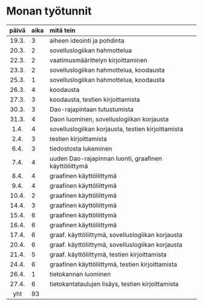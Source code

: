 # Monan työtunnit

| päivä | aika | mitä tein  |
| :----:|:-----| :-----|
| 19.3. | 3    | aiheen ideointi ja pohdinta |
| 20.3. | 2    | sovelluslogiikan hahmottelua |
| 22.3. | 2    | vaatimusmäärittelyn kirjoittaminen |
| 23.3. | 2    | sovelluslogiikan hahmottelua, koodausta |
| 25.3. | 1    | sovelluslogiikan hahmottelua, koodausta |
| 26.3. | 4    | koodausta |
| 27.3. | 3    | koodausta, testien kirjoittamista |
| 30.3. | 3    | Dao-rajapintaan tutustumista      |
| 31.3. | 4    | Daon luominen, sovelluslogiikan korjausta  |
|  1.4. | 4    | sovelluslogiikan korjausta, testien kirjoittamista |
|  2.4. | 3    | testien kirjoittamista  |
|  6.4. | 3    | tiedostosta lukeminen  |
|  7.4. | 4    | uuden Dao-rajapinnan luonti, graafinen käyttöliittymä |
|  8.4. | 4    | graafinen käyttöliittymä  |
|  9.4. | 4    | graafinen käyttöliittymä  |
| 10.4. | 2    | graafinen käyttöliittymä  |
| 14.4. | 3    | graafinen käyttöliittymä  |
| 15.4. | 6    | graafinen käyttöliittymä  |
| 16.4. | 6    | graafinen käyttöliittymä  |
| 17.4. | 6    | graaf. käyttöliittymä, sovelluslogiikan korjausta |
| 20.4. | 6    | graaf. käyttöliittymä, sovelluslogiikan korjausta |
| 21.4. | 5    | graaf. käyttöliittymä, testien kirjoittamista  |
| 24.4. | 6    | graafinen käyttöliittymä, testien kirjoittamista |
| 26.4. | 1    | tietokannan luominen  |
| 27.4. | 6    | tietokantataulujen lisäys, testien kirjoittamista |
| yht   | 93   |       |
